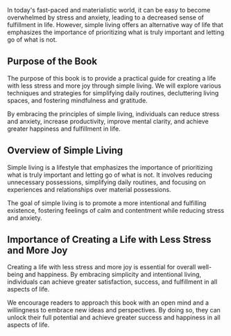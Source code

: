 
In today's fast-paced and materialistic world, it can be easy to become overwhelmed by stress and anxiety, leading to a decreased sense of fulfillment in life. However, simple living offers an alternative way of life that emphasizes the importance of prioritizing what is truly important and letting go of what is not.

Purpose of the Book
-------------------

The purpose of this book is to provide a practical guide for creating a life with less stress and more joy through simple living. We will explore various techniques and strategies for simplifying daily routines, decluttering living spaces, and fostering mindfulness and gratitude.

By embracing the principles of simple living, individuals can reduce stress and anxiety, increase productivity, improve mental clarity, and achieve greater happiness and fulfillment in life.

Overview of Simple Living
-------------------------

Simple living is a lifestyle that emphasizes the importance of prioritizing what is truly important and letting go of what is not. It involves reducing unnecessary possessions, simplifying daily routines, and focusing on experiences and relationships over material possessions.

The goal of simple living is to promote a more intentional and fulfilling existence, fostering feelings of calm and contentment while reducing stress and anxiety.

Importance of Creating a Life with Less Stress and More Joy
-----------------------------------------------------------

Creating a life with less stress and more joy is essential for overall well-being and happiness. By embracing simplicity and intentional living, individuals can achieve greater satisfaction, success, and fulfillment in all aspects of life.

We encourage readers to approach this book with an open mind and a willingness to embrace new ideas and perspectives. By doing so, they can unlock their full potential and achieve greater success and happiness in all aspects of life.
